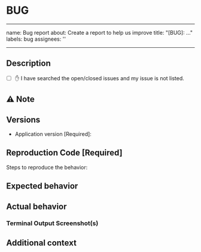 # BUG

<!-- Document Title of your Bug Here -->

---
name: Bug report
about: Create a report to help us improve
title: "[BUG]: ..."
labels: bug
assignees: ''

---

## Description

 <!--
Please provide a clear and concise description of the issue you are
encountering, and a reproduction of your configuration
(see the `examples/*` directory for references that you can copy+paste
and tailor to match your configs if you are unable to copy your exact
configuration). The reproduction MUST be executable by running a `unit`
or `regression` test without any further changes.
-->

<!--
If your request is for a new feature, please use the `Feature request` template.
-->

- [ ] ✋ I have searched the open/closed issues and my issue is not listed.

## ⚠️ Note

<!--
Before you submit an issue, please perform the following first:

1. Make sure that you have cleaned all project build caches etc. (e.g. the temporary files and folders created by running the code)
2. Re-compile and initialize your code by running any build or initialize commands (varies by project type)
3. Verify all the input parameters and configurations to be correct
4. Re-attempt your process and verify the issue persists
-->

## Versions

- Application version [Required]:
<!-- Version of the model or application used when the bug occurred -->

## Reproduction Code [Required]

<!-- REQUIRED -->

Steps to reproduce the behavior:

<!-- Are you using workspaces? -->
<!-- Have you cleared the local cache (see Notice section above)? -->
<!-- List steps in order that led up to the issue you encountered -->

## Expected behavior

<!-- A clear and concise description of what you expected to happen -->

## Actual behavior

<!-- A clear and concise description of what actually happened -->

### Terminal Output Screenshot(s)

<!-- Optional but helpful -->

## Additional context

<!-- Add any other context about the problem here -->
